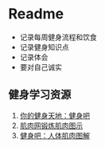 # Readme

- 记录每周健身流程和饮食
- 记录健身知识点
- 记录体会
- 要对自己诚实

## 健身学习资源

1. [你的健身天地：健身吧](http://www.gym8.cn/)
2. [肌肉网锻炼肌肉图示](http://www.jirou.com/jiroulilun/tushi/2011/0829/3894.html)
3. [健身吧：人体肌肉图解](http://www.jianshen8.com/jirou/yaofubu/list_22_1.html)